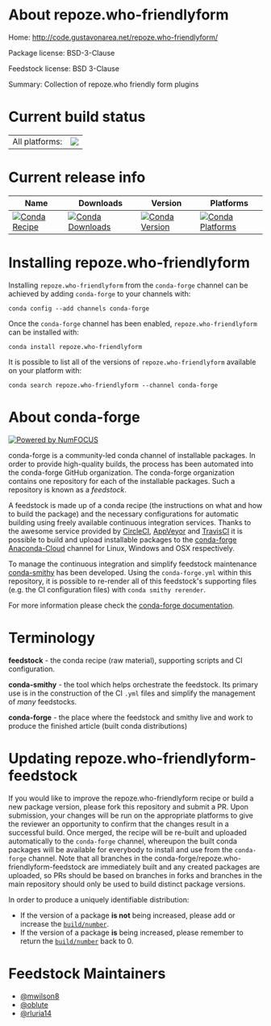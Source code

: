 About repoze.who-friendlyform
=============================

Home: http://code.gustavonarea.net/repoze.who-friendlyform/

Package license: BSD-3-Clause

Feedstock license: BSD 3-Clause

Summary: Collection of repoze.who friendly form plugins



Current build status
====================


<table><tr><td>All platforms:</td>
    <td>
      <a href="https://dev.azure.com/conda-forge/feedstock-builds/_build/latest?definitionId=8060&branchName=master">
        <img src="https://dev.azure.com/conda-forge/feedstock-builds/_apis/build/status/repoze.who-friendlyform-feedstock?branchName=master">
      </a>
    </td>
  </tr>
</table>

Current release info
====================

| Name | Downloads | Version | Platforms |
| --- | --- | --- | --- |
| [![Conda Recipe](https://img.shields.io/badge/recipe-repoze.who--friendlyform-green.svg)](https://anaconda.org/conda-forge/repoze.who-friendlyform) | [![Conda Downloads](https://img.shields.io/conda/dn/conda-forge/repoze.who-friendlyform.svg)](https://anaconda.org/conda-forge/repoze.who-friendlyform) | [![Conda Version](https://img.shields.io/conda/vn/conda-forge/repoze.who-friendlyform.svg)](https://anaconda.org/conda-forge/repoze.who-friendlyform) | [![Conda Platforms](https://img.shields.io/conda/pn/conda-forge/repoze.who-friendlyform.svg)](https://anaconda.org/conda-forge/repoze.who-friendlyform) |

Installing repoze.who-friendlyform
==================================

Installing `repoze.who-friendlyform` from the `conda-forge` channel can be achieved by adding `conda-forge` to your channels with:

```
conda config --add channels conda-forge
```

Once the `conda-forge` channel has been enabled, `repoze.who-friendlyform` can be installed with:

```
conda install repoze.who-friendlyform
```

It is possible to list all of the versions of `repoze.who-friendlyform` available on your platform with:

```
conda search repoze.who-friendlyform --channel conda-forge
```


About conda-forge
=================

[![Powered by NumFOCUS](https://img.shields.io/badge/powered%20by-NumFOCUS-orange.svg?style=flat&colorA=E1523D&colorB=007D8A)](http://numfocus.org)

conda-forge is a community-led conda channel of installable packages.
In order to provide high-quality builds, the process has been automated into the
conda-forge GitHub organization. The conda-forge organization contains one repository
for each of the installable packages. Such a repository is known as a *feedstock*.

A feedstock is made up of a conda recipe (the instructions on what and how to build
the package) and the necessary configurations for automatic building using freely
available continuous integration services. Thanks to the awesome service provided by
[CircleCI](https://circleci.com/), [AppVeyor](https://www.appveyor.com/)
and [TravisCI](https://travis-ci.org/) it is possible to build and upload installable
packages to the [conda-forge](https://anaconda.org/conda-forge)
[Anaconda-Cloud](https://anaconda.org/) channel for Linux, Windows and OSX respectively.

To manage the continuous integration and simplify feedstock maintenance
[conda-smithy](https://github.com/conda-forge/conda-smithy) has been developed.
Using the ``conda-forge.yml`` within this repository, it is possible to re-render all of
this feedstock's supporting files (e.g. the CI configuration files) with ``conda smithy rerender``.

For more information please check the [conda-forge documentation](https://conda-forge.org/docs/).

Terminology
===========

**feedstock** - the conda recipe (raw material), supporting scripts and CI configuration.

**conda-smithy** - the tool which helps orchestrate the feedstock.
                   Its primary use is in the construction of the CI ``.yml`` files
                   and simplify the management of *many* feedstocks.

**conda-forge** - the place where the feedstock and smithy live and work to
                  produce the finished article (built conda distributions)


Updating repoze.who-friendlyform-feedstock
==========================================

If you would like to improve the repoze.who-friendlyform recipe or build a new
package version, please fork this repository and submit a PR. Upon submission,
your changes will be run on the appropriate platforms to give the reviewer an
opportunity to confirm that the changes result in a successful build. Once
merged, the recipe will be re-built and uploaded automatically to the
`conda-forge` channel, whereupon the built conda packages will be available for
everybody to install and use from the `conda-forge` channel.
Note that all branches in the conda-forge/repoze.who-friendlyform-feedstock are
immediately built and any created packages are uploaded, so PRs should be based
on branches in forks and branches in the main repository should only be used to
build distinct package versions.

In order to produce a uniquely identifiable distribution:
 * If the version of a package **is not** being increased, please add or increase
   the [``build/number``](https://conda.io/docs/user-guide/tasks/build-packages/define-metadata.html#build-number-and-string).
 * If the version of a package **is** being increased, please remember to return
   the [``build/number``](https://conda.io/docs/user-guide/tasks/build-packages/define-metadata.html#build-number-and-string)
   back to 0.

Feedstock Maintainers
=====================

* [@mwilson8](https://github.com/mwilson8/)
* [@oblute](https://github.com/oblute/)
* [@rluria14](https://github.com/rluria14/)

